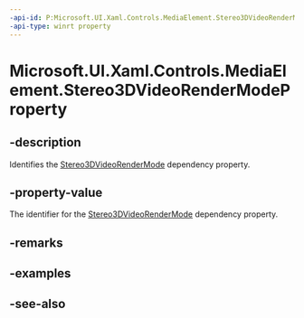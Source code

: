 ```yaml
---
-api-id: P:Microsoft.UI.Xaml.Controls.MediaElement.Stereo3DVideoRenderModeProperty
-api-type: winrt property
---
```


<!-- Property syntax
public Windows.UI.Xaml.DependencyProperty Stereo3DVideoRenderModeProperty { get; }
-->

# Microsoft.UI.Xaml.Controls.MediaElement.Stereo3DVideoRenderModeProperty

## -description
Identifies the [Stereo3DVideoRenderMode](mediaelement_stereo3dvideorendermode.md) dependency property.

## -property-value
The identifier for the [Stereo3DVideoRenderMode](mediaelement_stereo3dvideorendermode.md) dependency property.

## -remarks

## -examples

## -see-also
